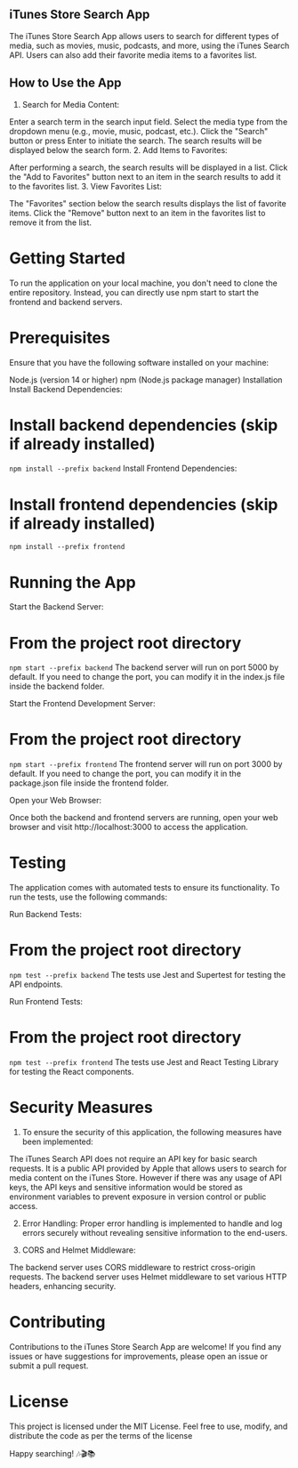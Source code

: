 ## iTunes Store Search App
The iTunes Store Search App allows users to search for different types of media, such as movies, music, podcasts, and more, using the iTunes Search API. Users can also add their favorite media items to a favorites list.

## How to Use the App
1. Search for Media Content:

Enter a search term in the search input field.
Select the media type from the dropdown menu (e.g., movie, music, podcast, etc.).
Click the "Search" button or press Enter to initiate the search.
The search results will be displayed below the search form.
2. Add Items to Favorites:

After performing a search, the search results will be displayed in a list.
Click the "Add to Favorites" button next to an item in the search results to add it to the favorites list.
3. View Favorites List:

The "Favorites" section below the search results displays the list of favorite items.
Click the "Remove" button next to an item in the favorites list to remove it from the list.

# Getting Started
To run the application on your local machine, you don't need to clone the entire repository. Instead, you can directly use npm start to start the frontend and backend servers.

# Prerequisites
Ensure that you have the following software installed on your machine:

Node.js (version 14 or higher)
npm (Node.js package manager)
Installation
Install Backend Dependencies:

# Install backend dependencies (skip if already installed)
`npm install --prefix backend`
Install Frontend Dependencies:

# Install frontend dependencies (skip if already installed)
`npm install --prefix frontend`

# Running the App
Start the Backend Server:
# From the project root directory
`npm start --prefix backend`
The backend server will run on port 5000 by default. If you need to change the port, you can modify it in the index.js file inside the backend folder.

Start the Frontend Development Server:
# From the project root directory
`npm start --prefix frontend`
The frontend server will run on port 3000 by default. If you need to change the port, you can modify it in the package.json file inside the frontend folder.

Open your Web Browser:

Once both the backend and frontend servers are running, open your web browser and visit http://localhost:3000 to access the application.

# Testing
The application comes with automated tests to ensure its functionality. To run the tests, use the following commands:

Run Backend Tests:
# From the project root directory
`npm test --prefix backend`
The tests use Jest and Supertest for testing the API endpoints.

Run Frontend Tests:
# From the project root directory
`npm test --prefix frontend`
The tests use Jest and React Testing Library for testing the React components.

# Security Measures
1. To ensure the security of this application, the following measures have been implemented:

The iTunes Search API does not require an API key for basic search requests. It is a public API provided by Apple that allows users to search for media content on the iTunes Store. However if there was any usage of API keys, the API keys and sensitive information would be stored as environment variables to prevent exposure in version control or public access.

2. Error Handling:
Proper error handling is implemented to handle and log errors securely without revealing sensitive information to the end-users.

3. CORS and Helmet Middleware:

The backend server uses CORS middleware to restrict cross-origin requests.
The backend server uses Helmet middleware to set various HTTP headers, enhancing security.

# Contributing
Contributions to the iTunes Store Search App are welcome! If you find any issues or have suggestions for improvements, please open an issue or submit a pull request.

# License
This project is licensed under the MIT License. Feel free to use, modify, and distribute the code as per the terms of the license

Happy searching! 🎶🎬📚